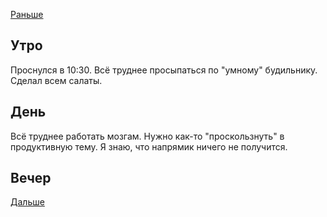 [Раньше](2021.01.06.md)  
## Утро
Проснулся в 10:30. 
Всё труднее просыпаться по "умному" будильнику.
Сделал всем салаты.
## День
Всё труднее работать мозгам. Нужно как-то "проскользнуть" в продуктивную тему. Я знаю, что напрямик ничего не получится.
## Вечер
[Дальше](2021.01.08.md)
